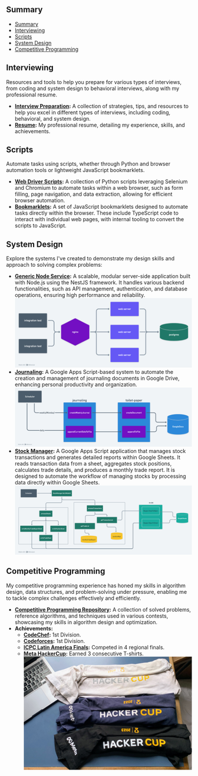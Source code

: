 ## Summary

- [Summary](#summary)
- [Interviewing](#interviewing)
- [Scripts](#scripts)
- [System Design](#system-design)
- [Competitive Programming](#competitive-programming)

## Interviewing

Resources and tools to help you prepare for various types of interviews, from coding and system design to behavioral interviews, along with my professional resume.

- **[Interview Preparation](https://github.com/gardusig/road2senior/):** A collection of strategies, tips, and resources to help you excel in different types of interviews, including coding, behavioral, and system design.
- **[Resume](./resume/resume.pdf):** My professional resume, detailing my experience, skills, and achievements.

## Scripts

Automate tasks using scripts, whether through Python and browser automation tools or lightweight JavaScript bookmarklets.

- **[Web Driver Scripts](https://github.com/gardusig/web-driver-scripts):** A collection of Python scripts leveraging Selenium and Chromium to automate tasks within a web browser, such as form filling, page navigation, and data extraction, allowing for efficient browser automation.
- **[Bookmarklets](https://github.com/gardusig/bookmarklets):** A set of JavaScript bookmarklets designed to automate tasks directly within the browser. These include TypeScript code to interact with individual web pages, with internal tooling to convert the scripts to JavaScript.
  
## System Design

Explore the systems I've created to demonstrate my design skills and approach to solving complex problems:

- **[Generic Node Service](https://github.com/gardusig/genericNodeService):** A scalable, modular server-side application built with Node.js using the NestJS framework. It handles various backend functionalities, such as API management, authentication, and database operations, ensuring high performance and reliability.
    ![GenericNodeService](https://raw.githubusercontent.com/gardusig/genericNodeService/main/design.png)
- **[Journaling](https://github.com/gardusig/journaling):** A Google Apps Script-based system to automate the creation and management of journaling documents in Google Drive, enhancing personal productivity and organization.
    ![Journaling](./system-design/journaling.png)
- **[Stock Manager](https://github.com/gardusig/stockManager):** A Google Apps Script application that manages stock transactions and generates detailed reports within Google Sheets. It reads transaction data from a sheet, aggregates stock positions, calculates trade details, and produces a monthly trade report. It is designed to automate the workflow of managing stocks by processing data directly within Google Sheets.
    ![StockManager](./system-design/stocks.png)




## Competitive Programming

My competitive programming experience has honed my skills in algorithm design, data structures, and problem-solving under pressure, enabling me to tackle complex challenges effectively and efficiently.

- **[Competitive Programming Repository](https://github.com/gardusig/competitive-programming):** A collection of solved problems, reference algorithms, and techniques used in various contests, showcasing my skills in algorithm design and optimization.
- **Achievements:**
  - **[CodeChef](https://www.codechef.com/users/gardusig):** 1st Division.
  - **[Codeforces](https://codeforces.com/profile/gardusig):** 1st Division.
  - **[ICPC Latin America Finals](https://icpc.global/ICPCID/SP7WIXMME8B8):** Competed in 4 regional finals.
  - **[Meta HackerCup](https://www.facebook.com/codingcompetitions/hacker-cup):** Earned 3 consecutive T-shirts.
    ![HackerCup](./competitive-programming/hacker-cup.jpg)
